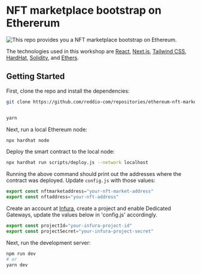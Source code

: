 # NFT marketplace bootstrap on Ethererum

![This repo provides you a NFT marketplace bootstrap on Ethereum.
](header.png)

The technologies used in this workshop are [React](https://reactjs.org/), [Next.js](https://nextjs.org/), [Tailwind CSS](https://tailwindcss.com/), [HardHat](https://hardhat.org/), [Solidity](https://docs.soliditylang.org/en/v0.8.5/), and [Ethers](https://docs.ethers.io/v5/).

## Getting Started

First, clone the repo and install the dependencies:

```sh
git clone https://github.com/reddio-com/repositories/ethereum-nft-marketplace.git


yarn

```

Next, run a local Ethereum node:

```sh
npx hardhat node
```

Deploy the smart contract to the local node:

```sh
npx hardhat run scripts/deploy.js --network localhost
```

Running the above command should print out the addresses where the contract was deployed. Update `config.js` with those values:

```javascript
export const nftmarketaddress="your-nft-market-address"
export const nftaddress="your-nft-address"
```

Create an account at [Infura](https://www.infura.io/), create a project and enable Dedicated Gateways, update the values below in 'config.js' accordingly.

```javascript
export const projectId="your-infura-project-id"
export const projectSecret="your-infura-project-secret"
```

Next, run the development server:

```bash
npm run dev
# or
yarn dev
```
